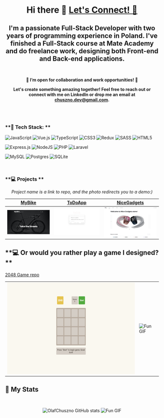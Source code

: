 <h1 align="center"> Hi there 👋 <a href="https://www.linkedin.com/in/olaf-chuszno"> Let's Connect! 💬</a> </h1>

<h2 align="center">
 I'm a passionate Full-Stack Developer with two years of programming experience in Poland. I've finished a Full-Stack course at Mate Academy and do freelance work, designing both Front-end and Back-end applications.
 <br>
</h2>

<br>

<div>
 <strong>
  <p align="center">🚀 I’m open for collaboration and work opportunities! 🚀</p>
  <p align="center">Let's create something amazing together! Feel free to reach out or connect with me on LinkedIn or drop me an email at <a href="mailto:chuszno.dev@gmail.com">chuszno.dev@gmail.com</a>.</p>
 </strong>
</div>
<br>
<br>

### **🔧 Tech Stack: **

![JavaScript](https://img.shields.io/badge/javascript-%23323330.svg?style=for-the-badge&logo=javascript&logoColor=%23F7DF1E)
![Vue.js](https://img.shields.io/badge/vuejs-%2335495e.svg?style=for-the-badge&logo=vuedotjs&logoColor=%234FC08D)
![TypeScript](https://img.shields.io/badge/typescript-%23007ACC.svg?style=for-the-badge&logo=typescript&logoColor=white)
![CSS3](https://img.shields.io/badge/css3-%231572B6.svg?style=for-the-badge&logo=css3&logoColor=white)
![Redux](https://img.shields.io/badge/redux-%23593d88.svg?style=for-the-badge&logo=redux&logoColor=white)
![SASS](https://img.shields.io/badge/SASS-hotpink.svg?style=for-the-badge&logo=SASS&logoColor=white)
![HTML5](https://img.shields.io/badge/html5-%23E34F26.svg?style=for-the-badge&logo=html5&logoColor=white)

![Express.js](https://img.shields.io/badge/express.js-%23404d59.svg?style=for-the-badge&logo=express&logoColor=%2361DAFB)
![NodeJS](https://img.shields.io/badge/node.js-6DA55F?style=for-the-badge&logo=node.js&logoColor=white)
![PHP](https://img.shields.io/badge/php-%23777BB4.svg?style=for-the-badge&logo=php&logoColor=white)
![Laravel](https://img.shields.io/badge/laravel-%23FF2D20.svg?style=for-the-badge&logo=laravel&logoColor=white)

![MySQL](https://img.shields.io/badge/mysql-4479A1.svg?style=for-the-badge&logo=mysql&logoColor=white)
![Postgres](https://img.shields.io/badge/postgres-%23316192.svg?style=for-the-badge&logo=postgresql&logoColor=white)
![SQLite](https://img.shields.io/badge/sqlite-%2307405e.svg?style=for-the-badge&logo=sqlite&logoColor=white)

<br>

### **💻 Projects **
<div><p align="center"><i>Project name is a link to repo, and the photo redirects you to a demo:)</i></p></div>

| [MyBike](https://github.com/olafchuszno/layout_miami) | [ToDoApp](https://github.com/olafchuszno/react_todo-app-with-api) | [NiceGadgets](https://github.com/olafchuszno/react_phone-catalog) |
| ----------- | ----------- | ----------- |
| [![MyBike](./images/miami.jpg)](https://olafchuszno.github.io/layout_miami/) | [![ToDoApp](./images/todo.jpg)](https://olafchuszno.github.io/react_todo-app-with-api/) | [![NiceGadgets](./images/phone-catalog.jpg)](https://olafchuszno.github.io/react_phone-catalog/) |

### <h2> **💻 Or would you rather play a game I designed? **</h2> [2048 Game repo](https://github.com/olafchuszno/js_2048_game/tree/develop)

<table>
 <tr>
  <td>
   <a href="https://olafchuszno.github.io/js_2048_game/">
    <img height="300px" src="./images/2048.jpg" alt="2048 Game" />
   </a>
  </td>
  <td>
   <img height="300px" src="https://media1.giphy.com/media/v1.Y2lkPTc5MGI3NjExZDNzOHFsbHZkamJ3eDlicTBzZmxicmVjNnI1MjN3dGdvNzJwdzdrYiZlcD12MV9pbnRlcm5hbF9naWZfYnlfaWQmY3Q9Zw/k5PBzy5e7mLogC2XXu/giphy.webp" alt="Fun GIF" />
  </td>
 </tr>
</table>

## **📜 My Stats**
<br />


<p align="center">
  <img height="195px" src="https://github-readme-stats.vercel.app/api?username=olafchuszno&show_icons=true&theme=tokyonight" alt="OlafChuszno GitHub stats" />
  <img height="195px" src="https://miro.medium.com/v2/resize:fit:1080/format:webp/1*vBi4Ycgdn5t3lu2SvQXuog.gif" alt="Fun GIF" />
</p>

<!-- ![Top Langs](https://github-readme-stats.vercel.app/api/top-langs/?username=olafchuszno&layout=donut&theme=tokyonight) -->
 <!--  <img src="https://miro.medium.com/v2/resize:fit:1080/format:webp/1*vBi4Ycgdn5t3lu2SvQXuog.gif" /> -->
 <!-- ![LofiGif](https://miro.medium.com/v2/resize:fit:1080/format:webp/1*vBi4Ycgdn5t3lu2SvQXuog.gif)![React](https://img.shields.io/badge/react-%2320232a.svg?style=for-the-badge&logo=react&logoColor=%2361DAFB) -->
